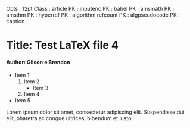 Opts : 12pt 
Class : article 
PK : inputenc 
PK : babel 
PK : amsmath 
PK : amsthm 
PK : hyperref 
PK : algorithm,refcount 
PK : algpseudocode 
PK : caption 
#  Title: Test LaTeX file 4
####  Author: Gilson e Brendon

- Item 1
	1. Item 2
		- Item 3
	1. Item 4
- Item 5

Lorem ipsum dolor sit amet, consectetur adipiscing elit. Suspendisse dui elit, pharetra ac congue ultrices, bibendum et justo. 

